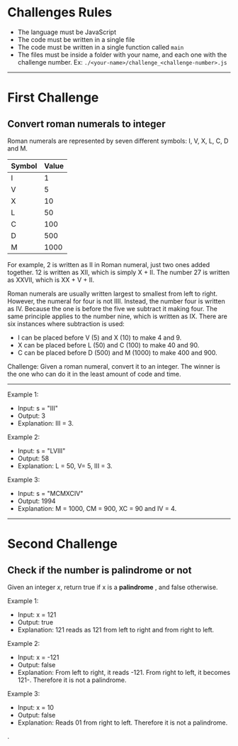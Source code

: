 # Challenges Rules

* The language must be JavaScript
* The code must be written in a single file
* The code must be written in a single function called `main`
* The files must be inside a folder with your name, and each one with the challenge number. Ex: `./<your-name>/challenge_<challenge-number>.js`

--------------------

# First Challenge

## Convert roman numerals to integer

Roman numerals are represented by seven different symbols: I, V, X, L, C, D and M.

| Symbol | Value |
|--------|-------|
| I      | 1     |
| V      | 5     |
| X      | 10    |
| L      | 50    |
| C      | 100   |
| D      | 500   |
| M      | 1000  |

For example, 2 is written as II in Roman numeral, just two ones added together. 12 is written as XII, which is simply X + II. The number 27 is written as XXVII, which is XX + V + II.

Roman numerals are usually written largest to smallest from left to right. However, the numeral for four is not IIII. Instead, the number four is written as IV. Because the one is before the five we subtract it making four. The same principle applies to the number nine, which is written as IX. There are six instances where subtraction is used:

* I can be placed before V (5) and X (10) to make 4 and 9.
* X can be placed before L (50) and C (100) to make 40 and 90.
* C can be placed before D (500) and M (1000) to make 400 and 900.

Challenge: Given a roman numeral, convert it to an integer. The winner is the one who can do it in the least amount of code and time.

---
Example 1:

* Input: s = "III"
* Output: 3
* Explanation: III = 3.

Example 2:

* Input: s = "LVIII"
* Output: 58
* Explanation: L = 50, V= 5, III = 3.

Example 3:

* Input: s = "MCMXCIV"
* Output: 1994
* Explanation: M = 1000, CM = 900, XC = 90 and IV = 4.

--------------------

# Second Challenge

## Check if the number is palindrome or not

Given an integer _x_, return true if x is a **palindrome** , and false otherwise.

Example 1:

* Input: x = 121
* Output: true
* Explanation: 121 reads as 121 from left to right and from right to left.

Example 2:

* Input: x = -121
* Output: false
* Explanation: From left to right, it reads -121. From right to left, it becomes 121-. Therefore it is not a palindrome.

Example 3:

* Input: x = 10
* Output: false
* Explanation: Reads 01 from right to left. Therefore it is not a palindrome.

.
